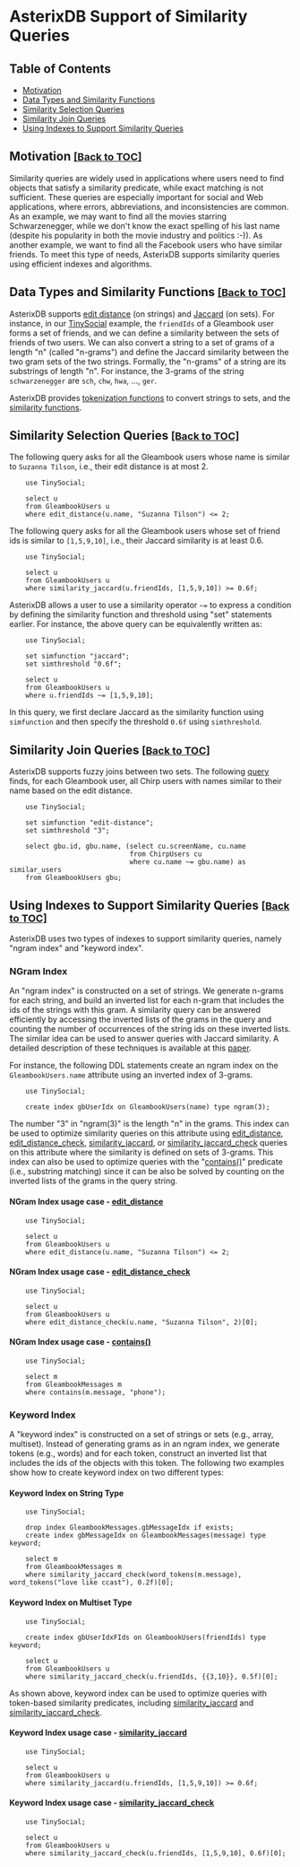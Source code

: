<!--
 ! Licensed to the Apache Software Foundation (ASF) under one
 ! or more contributor license agreements.  See the NOTICE file
 ! distributed with this work for additional information
 ! regarding copyright ownership.  The ASF licenses this file
 ! to you under the Apache License, Version 2.0 (the
 ! "License"); you may not use this file except in compliance
 ! with the License.  You may obtain a copy of the License at
 !
 !   http://www.apache.org/licenses/LICENSE-2.0
 !
 ! Unless required by applicable law or agreed to in writing,
 ! software distributed under the License is distributed on an
 ! "AS IS" BASIS, WITHOUT WARRANTIES OR CONDITIONS OF ANY
 ! KIND, either express or implied.  See the License for the
 ! specific language governing permissions and limitations
 ! under the License.
 !-->

# AsterixDB  Support of Similarity Queries #

## <a id="toc">Table of Contents</a> ##

* [Motivation](#Motivation)
* [Data Types and Similarity Functions](#DataTypesAndSimilarityFunctions)
* [Similarity Selection Queries](#SimilaritySelectionQueries)
* [Similarity Join Queries](#SimilarityJoinQueries)
* [Using Indexes to Support Similarity Queries](#UsingIndexesToSupportSimilarityQueries)

## <a id="Motivation">Motivation</a> <font size="4"><a href="#toc">[Back to TOC]</a></font> ##

Similarity queries are widely used in applications where users need to
find objects that satisfy a similarity predicate, while exact matching
is not sufficient. These queries are especially important for social
and Web applications, where errors, abbreviations, and inconsistencies
are common.  As an example, we may want to find all the movies
starring Schwarzenegger, while we don't know the exact spelling of his
last name (despite his popularity in both the movie industry and
politics :-)). As another example, we want to find all the Facebook
users who have similar friends. To meet this type of needs, AsterixDB
supports similarity queries using efficient indexes and algorithms.

## <a id="DataTypesAndSimilarityFunctions">Data Types and Similarity Functions</a> <font size="4"><a href="#toc">[Back to TOC]</a></font> ##

AsterixDB supports [edit distance](http://en.wikipedia.org/wiki/Levenshtein_distance) (on strings) and
[Jaccard](http://en.wikipedia.org/wiki/Jaccard_index) (on sets).  For
instance, in our
[TinySocial](../sqlpp/primer-sqlpp.html#ADM:_Modeling_Semistructured_Data_in_AsterixDB)
example, the `friendIds` of a Gleambook user forms a set
of friends, and we can define a similarity between the sets of
friends of two users. We can also convert a string to a set of grams of a length "n"
(called "n-grams") and define the Jaccard similarity between the two
gram sets of the two strings. Formally, the "n-grams" of a string are
its substrings of length "n". For instance, the 3-grams of the string
`schwarzenegger` are `sch`, `chw`, `hwa`, ..., `ger`.

AsterixDB provides
[tokenization functions](../sqlpp/builtins.html#Tokenizing_Functions)
to convert strings to sets, and the
[similarity functions](../sqlpp/builtins.html#Similarity_Functions).

## <a id="SimilaritySelectionQueries">Similarity Selection Queries</a> <font size="4"><a href="#toc">[Back to TOC]</a></font> ##

The following query
asks for all the Gleambook users whose name is similar to
`Suzanna Tilson`, i.e., their edit distance is at most 2.

        use TinySocial;

        select u
        from GleambookUsers u
        where edit_distance(u.name, "Suzanna Tilson") <= 2;

The following query
asks for all the Gleambook users whose set of friend ids is
similar to `[1,5,9,10]`, i.e., their Jaccard similarity is at least 0.6.

        use TinySocial;

        select u
        from GleambookUsers u
        where similarity_jaccard(u.friendIds, [1,5,9,10]) >= 0.6f;

AsterixDB allows a user to use a similarity operator `~=` to express a
condition by defining the similarity function and threshold
using "set" statements earlier. For instance, the above query can be
equivalently written as:

        use TinySocial;

        set simfunction "jaccard";
        set simthreshold "0.6f";

        select u
        from GleambookUsers u
        where u.friendIds ~= [1,5,9,10];

In this query, we first declare Jaccard as the similarity function
using `simfunction` and then specify the threshold `0.6f` using
`simthreshold`.

## <a id="SimilarityJoinQueries">Similarity Join Queries</a> <font size="4"><a href="#toc">[Back to TOC]</a></font> ##

AsterixDB supports fuzzy joins between two sets. The following
[query](../sqlpp/primer-sqlpp.html#Query_5_-_Fuzzy_Join)
finds, for each Gleambook user, all Chirp users with names
similar to their name based on the edit distance.

        use TinySocial;

        set simfunction "edit-distance";
        set simthreshold "3";

        select gbu.id, gbu.name, (select cu.screenName, cu.name
                                  from ChirpUsers cu
                                  where cu.name ~= gbu.name) as similar_users
        from GleambookUsers gbu;

## <a id="UsingIndexesToSupportSimilarityQueries">Using Indexes to Support Similarity Queries</a> <font size="4"><a href="#toc">[Back to TOC]</a></font> ##

AsterixDB uses two types of indexes to support similarity queries, namely
"ngram index" and "keyword index".

### NGram Index ###

An "ngram index" is constructed on a set of strings.  We generate n-grams for each string, and build an inverted
list for each n-gram that includes the ids of the strings with this
gram.  A similarity query can be answered efficiently by accessing the
inverted lists of the grams in the query and counting the number of
occurrences of the string ids on these inverted lists.  The similar
idea can be used to answer queries with Jaccard similarity.  A
detailed description of these techniques is available at this
[paper](http://www.ics.uci.edu/~chenli/pub/icde2009-memreducer.pdf).

For instance, the following DDL statements create an ngram index on the
`GleambookUsers.name` attribute using an inverted index of 3-grams.

        use TinySocial;

        create index gbUserIdx on GleambookUsers(name) type ngram(3);

The number "3" in "ngram(3)" is the length "n" in the grams. This
index can be used to optimize similarity queries on this attribute
using
[edit_distance](../sqlpp/builtins.html#edit_distance),
[edit_distance_check](../sqlpp/builtins.html#edit_distance_check),
[similarity_jaccard](../sqlpp/builtins.html#similarity_jaccard),
or [similarity_jaccard_check](../sqlpp/builtins.html#similarity_jaccard_check)
queries on this attribute where the
similarity is defined on sets of 3-grams.  This index can also be used
to optimize queries with the "[contains()]((../sqlpp/builtins.html#contains))" predicate (i.e., substring
matching) since it can be also be solved by counting on the inverted
lists of the grams in the query string.

#### NGram Index usage case - [edit_distance](../sqlpp/builtins.html#edit-distance) ####

        use TinySocial;

        select u
        from GleambookUsers u
        where edit_distance(u.name, "Suzanna Tilson") <= 2;

#### NGram Index usage case - [edit_distance_check](../sqlpp/builtins.html#edit_distance_check) ####

        use TinySocial;

        select u
        from GleambookUsers u
        where edit_distance_check(u.name, "Suzanna Tilson", 2)[0];

#### NGram Index usage case - [contains()]((../sqlpp/builtins.html#contains)) ####

        use TinySocial;

        select m
        from GleambookMessages m
        where contains(m.message, "phone");


### Keyword Index ###

A "keyword index" is constructed on a set of strings or sets (e.g., array, multiset). Instead of
generating grams as in an ngram index, we generate tokens (e.g., words) and for each token, construct an inverted list that includes the ids of the
objects with this token.  The following two examples show how to create keyword index on two different types:


#### Keyword Index on String Type ####

        use TinySocial;

        drop index GleambookMessages.gbMessageIdx if exists;
        create index gbMessageIdx on GleambookMessages(message) type keyword;

        select m
        from GleambookMessages m
        where similarity_jaccard_check(word_tokens(m.message), word_tokens("love like ccast"), 0.2f)[0];

#### Keyword Index on Multiset Type ####

        use TinySocial;

        create index gbUserIdxFIds on GleambookUsers(friendIds) type keyword;

        select u
        from GleambookUsers u
        where similarity_jaccard_check(u.friendIds, {{3,10}}, 0.5f)[0];

As shown above, keyword index can be used to optimize queries with token-based similarity predicates, including
[similarity_jaccard](../sqlpp/builtins.html#similarity_jaccard) and
[similarity_jaccard_check](../sqlpp/builtins.html#similarity_jaccard_check).

#### Keyword Index usage case - [similarity_jaccard](../sqlpp/builtins.html#similarity_jaccard) ####

        use TinySocial;

        select u
        from GleambookUsers u
        where similarity_jaccard(u.friendIds, [1,5,9,10]) >= 0.6f;

#### Keyword Index usage case - [similarity_jaccard_check](../sqlpp/builtins.html#similarity_jaccard_check) ####

        use TinySocial;

        select u
        from GleambookUsers u
        where similarity_jaccard_check(u.friendIds, [1,5,9,10], 0.6f)[0];

